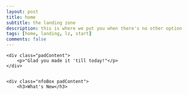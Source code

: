 ```yaml
---
layout: post
title: home
subtitle: the landing zone
description: this is where we put you when there's no other option
tags: [home, landing, lz, start]
comments: false
---
```


<div class="evenFlex">

    <div class="padContent">
        <p>"Glad you made it 'till today!"</p>
    </div>


    <div class="nfoBox padContent">
        <h3>What's New</h3>

<!--
	<ol>
        <li>See what this is <a href="about/">about</a></li>
        <li>Check out the <a href="blog/">BLOG</a></li>
        <li>Refer to the <a href="glossary/">glossary</a></li>
        <li>View the ever-growing database of <a href="links/">links</a></li>
        <li>Visit <a href="https://kb3c.github.io/">kb3c.uX</a></li>
    </ol>
    </div>
-->
</div>
